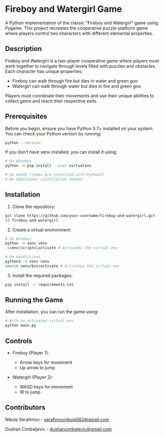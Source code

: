 # Fireboy and Watergirl Game

A Python implementation of the classic "Fireboy and Watergirl" game using Pygame. This project recreates the cooperative puzzle-platform game where players control two characters with different elemental properties.

## Description

Fireboy and Watergirl is a two-player cooperative game where players must work together to navigate through levels filled with puzzles and obstacles. Each character has unique properties:
- Fireboy can walk through fire but dies in water and green goo
- Watergirl can walk through water but dies in fire and green goo

Players must coordinate their movements and use their unique abilities to collect gems and reach their respective exits.

## Prerequisites

Before you begin, ensure you have Python 3.7+ installed on your system. You can check your Python version by running:
```bash
python --version
```

If you don't have venv installed, you can install it using:
```bash
# On Windows
python -m pip install --user virtualenv

# On macOS (comes pre-installed with Python3)
# No additional installation needed
```

## Installation

1. Clone the repository:
```bash
git clone https://github.com/your-username/fireboy-and-watergirl.git
cd fireboy-and-watergirl
```

2. Create a virtual environment:
```bash
# On Windows
python -m venv venv
.\venv\Scripts\activate # Activates the virtual env

# On macOS/Linux
python3 -m venv venv
source venv/bin/activate # Activates the virtual env
```

3. Install the required packages:
```bash
pip install -r requirements.txt
```

## Running the Game

After installation, you can run the game using:
```bash
# With an activated virtual env
python main.py
```

## Controls

- Fireboy (Player 1):
  - Arrow keys for movement
  - Up arrow to jump

- Watergirl (Player 2):
  - WASD keys for movement
  - W to jump

## Contributors 
Nikola Serafimov - serafimovnikola582@gmail.com

Dushan Cimbaljevic - dushancimbalevic@gmail.com
